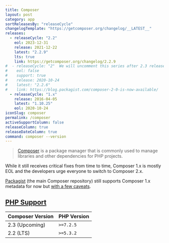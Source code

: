 ```yaml
---
title: Composer
layout: post
category: app
sortReleasesBy: "releaseCycle"
changelogTemplate: "https://getcomposer.org/changelog/__LATEST__"
releases:
  - releaseCycle: "2.2"
    eol: 2023-12-31
    release: 2021-12-22
    latest: "2.2.9"
    lts: true
    link: https://getcomposer.org/changelog/2.2.9
#  - releaseCycle: "2"  We will uncomment this series after 2.3 released otherwise we get same version twice and confuse people
#    eol: false
#    support: true
#    release: 2020-10-24
#    latest: "2.2.6"
#    link: https://blog.packagist.com/composer-2-0-is-now-available/
  - releaseCycle: "1.x"
    release: 2016-04-05
    latest: "1.10.25"
    eol: 2020-10-24
iconSlug: composer
permalink: /composer
activeSupportColumn: false
releaseColumn: true
releaseDateColumn: true
command: composer --version
---
```

> [Composer](https://getcomposer.org/) is a package manager that is commonly used to manage libraries and other dependencies for PHP projects.

While it still receives critical fixes from time to time, Composer 1.x is mostly EOL and the developers urge everyone to switch to Composer 2.x.

[Packagist](https://packagist.org/) (the main Composer repository) still supports Composer 1.x metadata for now but [with a few caveats](https://blog.packagist.com/deprecating-composer-1-support/).

## [PHP Support](https://blog.packagist.com/composer-2-2/)

Composer Version|PHP Version
----------------|-----------
2.3 (Upcoming)  | `>=7.2.5`
2.2 (LTS)       | `>=5.3.2`
